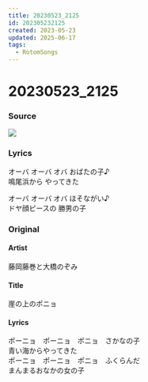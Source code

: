 ```yaml
---
title: 20230523_2125
id: 202305232125
created: 2023-05-23
updated: 2025-06-17
tags:
  - RotomSongs
---
```

# 20230523_2125

### Source

![](https://x.com/Starlystrongest/status/1660985387379204098)

### Lyrics

オーバ オーバ オバ おばたの子♪  
鳴尾浜から やってきた  

オーバ オーバ オバ ほそながい♪  
ドヤ顔ピースの 勝男の子  

### Original

#### Artist

藤岡藤巻と大橋のぞみ

#### Title

崖の上のポニョ

#### Lyrics
ポーニョ　ポーニョ　ポニョ　さかなの子  
青い海からやってきた  
ポーニョ　ポーニョ　ポニョ　ふくらんだ  
まんまるおなかの女の子  



